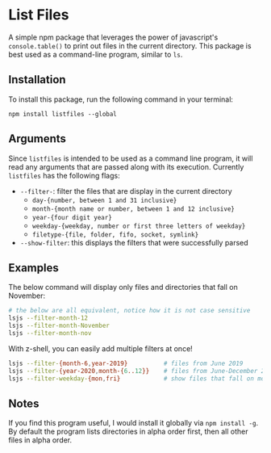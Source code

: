 # List Files

A simple npm package that leverages the power of javascript's `console.table()` to print out files in the current directory. This package is best used as a command-line program, similar to `ls`. 

## Installation
To install this package, run the following command in your terminal: 

```node
npm install listfiles --global
```

## Arguments
Since `listfiles` is intended to be used as a command line program, it will read any arguments that are passed along with its execution. Currently `listfiles` has the following flags: 

* `--filter-`: filter the files that are display in the current directory
  * `day-{number, between 1 and 31 inclusive}`
  * `month-{month name or number, between 1 and 12 inclusive}`
  * `year-{four digit year}`
  * `weekday-{weekday, number or first three letters of weekday}`
  * `filetype-{file, folder, fifo, socket, symlink}`
* `--show-filter`: this displays the filters that were successfully parsed

## Examples

The below command will display only files and directories that fall on November: 

```zsh
# the below are all equivalent, notice how it is not case sensitive
lsjs --filter-month-12
lsjs --filter-month-November
lsjs --filter-month-nov
```

With z-shell, you can easily add multiple filters at once!

```zsh
lsjs --filter-{month-6,year-2019}          # files from June 2019
lsjs --filter-{year-2020,month-{6..12}}    # files from June-December 2019
lsjs --filter-weekday-{mon,fri}            # show files that fall on monday or friday
```

## Notes 
If you find this program useful, I would install it globally via `npm install -g`. By default the program lists directories in alpha order first, then all other files in alpha order. 
